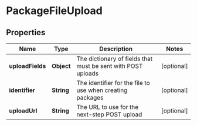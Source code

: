 
# PackageFileUpload

## Properties
Name | Type | Description | Notes
------------ | ------------- | ------------- | -------------
**uploadFields** | **Object** | The dictionary of fields that must be sent with POST uploads |  [optional]
**identifier** | **String** | The identifier for the file to use when creating packages |  [optional]
**uploadUrl** | **String** | The URL to use for the next-step POST upload |  [optional]



